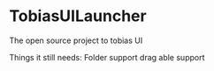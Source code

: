 TobiasUILauncher
================

The open source project to tobias UI 


Things it still needs:
Folder support 
drag able support 
